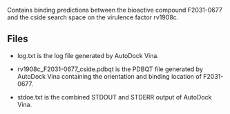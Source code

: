 Contains binding predictions between the bioactive compound F2031-0677 and the cside search space on the virulence factor rv1908c.

## Files

- log.txt is the log file generated by AutoDock Vina.

- rv1908c_F2031-0677_cside.pdbqt is the PDBQT file generated by AutoDock Vina containing the orientation and binding location of F2031-0677.

- stdoe.txt is the combined STDOUT and STDERR output of AutoDock Vina.

